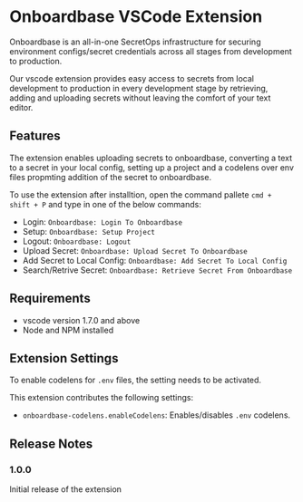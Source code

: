 # Onboardbase VSCode Extension

Onboardbase is an all-in-one SecretOps infrastructure for securing environment configs/secret credentials across all stages from development to production.

Our vscode extension provides easy access to secrets from local development to production in every development stage by retrieving, adding and uploading secrets without leaving the comfort of your text editor.

## Features

The extension enables uploading secrets to onboardbase, converting a text to a secret in your local config, setting up a project and a codelens over env files propmting addition of the secret to onboardbase.

To use the extension after installtion, open the command pallete `cmd + shift + P` and type in one of the below commands:

- Login: `Onboardbase: Login To Onboardbase`
- Setup: `Onboardbase: Setup Project`
- Logout: `Onboardbase: Logout`
- Upload Secret: `Onboardbase: Upload Secret To Onboardbase`
- Add Secret to Local Config: `Onboardbase: Add Secret To Local Config`
- Search/Retrive Secret: `Onboardbase: Retrieve Secret From Onboardbase`

## Requirements

- vscode version 1.7.0 and above
- Node and NPM installed

## Extension Settings

To enable codelens for `.env` files, the setting needs to be activated.

This extension contributes the following settings:

* `onboardbase-codelens.enableCodelens`: Enables/disables `.env` codelens.

## Release Notes

### 1.0.0

Initial release of the extension

